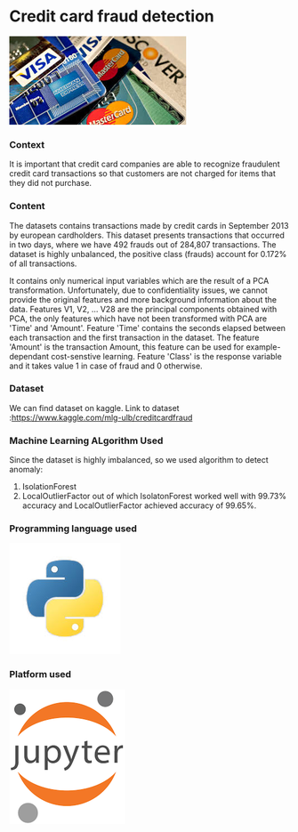 # Credit card fraud detection
![](images/images2.jpeg)

### Context
It is important that credit card companies are able to recognize fraudulent credit card transactions so that customers are not charged for items that they did not purchase.

### Content
The datasets contains transactions made by credit cards in September 2013 by european cardholders. This dataset presents transactions that occurred in two days, where we have 492 frauds out of 284,807 transactions. The dataset is highly unbalanced, the positive class (frauds) account for 0.172% of all transactions.

It contains only numerical input variables which are the result of a PCA transformation. Unfortunately, due to confidentiality issues, we cannot provide the original features and more background information about the data. Features V1, V2, … V28 are the principal components obtained with PCA, the only features which have not been transformed with PCA are 'Time' and 'Amount'. Feature 'Time' contains the seconds elapsed between each transaction and the first transaction in the dataset. The feature 'Amount' is the transaction Amount, this feature can be used for example-dependant cost-senstive learning. Feature 'Class' is the response variable and it takes value 1 in case of fraud and 0 otherwise. 

### Dataset
We can find dataset on kaggle.
Link to dataset :https://www.kaggle.com/mlg-ulb/creditcardfraud

### Machine Learning ALgorithm Used
Since the dataset is highly imbalanced, so we used algorithm to detect anomaly:
1. IsolationForest
2. LocalOutlierFactor
 out of which IsolatonForest worked well with 99.73% accuracy and LocalOutlierFactor achieved accuracy of 99.65%.

### Programming language used
![](images/index.jpeg)

### Platform used
![](images/index1.png)
